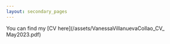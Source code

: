 ```yaml
---
layout: secondary_pages
---
```



You can find my [CV here](/assets/VanessaVillanuevaCollao_CV_ May2023.pdf)

